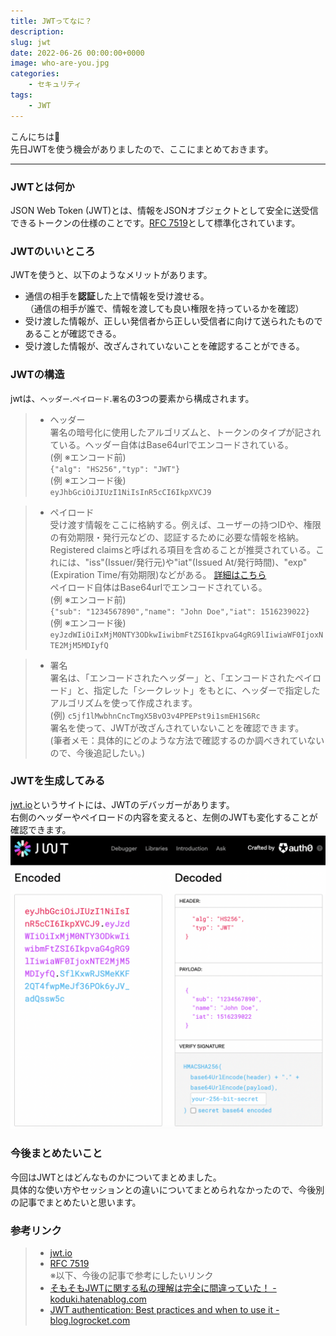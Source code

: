 ```yaml
---
title: JWTってなに？
description: 
slug: jwt
date: 2022-06-26 00:00:00+0000
image: who-are-you.jpg
categories:
    - セキュリティ
tags:
    - JWT
---
```


こんにちは🐠  
先日JWTを使う機会がありましたので、ここにまとめておきます。  
***
### JWTとは何か
JSON Web Token (JWT)とは、情報をJSONオブジェクトとして安全に送受信できるトークンの仕様のことです。[RFC 7519](https://datatracker.ietf.org/doc/html/rfc7519)として標準化されています。  

### JWTのいいところ
JWTを使うと、以下のようなメリットがあります。
- 通信の相手を**認証**した上で情報を受け渡せる。  
（通信の相手が誰で、情報を渡しても良い権限を持っているかを確認）
- 受け渡した情報が、正しい発信者から正しい受信者に向けて送られたものであることが確認できる。
-  受け渡した情報が、改ざんされていないことを確認することができる。

### JWTの構造
jwtは、`ヘッダー`.`ペイロード`.`署名`の3つの要素から構成されます。  
>- ヘッダー  
署名の暗号化に使用したアルゴリズムと、トークンのタイプが記されている。ヘッダー自体はBase64urlでエンコードされている。  
 (例 ※エンコード前)  
  `{"alg": "HS256","typ": "JWT"}`  
 (例 ※エンコード後)  
  `eyJhbGciOiJIUzI1NiIsInR5cCI6IkpXVCJ9`  

>- ペイロード  
受け渡す情報をここに格納する。例えば、ユーザーの持つIDや、権限の有効期限・発行元などの、認証するために必要な情報を格納。Registered claimsと呼ばれる項目を含めることが推奨されている。これには、"iss"(Issuer/発行元)や"iat"(Issued At/発行時間)、"exp"(Expiration Time/有効期限)などがある。
[詳細はこちら](https://datatracker.ietf.org/doc/html/rfc7519#section-4.1)  
ペイロード自体はBase64urlでエンコードされている。  
(例 ※エンコード前)  
`{"sub": "1234567890","name": "John Doe","iat": 1516239022}`  
(例 ※エンコード後)  
`eyJzdWIiOiIxMjM0NTY3ODkwIiwibmFtZSI6IkpvaG4gRG9lIiwiaWF0IjoxNTE2MjM5MDIyfQ`

>- 署名  
署名は、「エンコードされたヘッダー」と、「エンコードされたペイロード」と、指定した「シークレット」をもとに、ヘッダーで指定したアルゴリズムを使って作成されます。  
 (例) `c5jf1lMwbhnCncTmgX5BvO3v4PPEPst9i1smEH1S6Rc`  
署名を使って、JWTが改ざんされていないことを確認できます。  
(筆者メモ：具体的にどのような方法で確認するのか調べきれていないので、今後追記したい。)

### JWTを生成してみる
[jwt.io](https://jwt.io/)というサイトには、JWTのデバッガーがあります。  
右側のヘッダーやペイロードの内容を変えると、左側のJWTも変化することが確認できます。  
![](jwt.png)

### 今後まとめたいこと
今回はJWTとはどんなものかについてまとめました。  
具体的な使い方やセッションとの違いについてまとめられなかったので、今後別の記事でまとめたいと思います。

### 参考リンク
>- [jwt.io](https://jwt.io/)
>- [RFC 7519](https://datatracker.ietf.org/doc/html/rfc7519)  
>※以下、今後の記事で参考にしたいリンク
>- [そもそもJWTに関する私の理解は完全に間違っていた！ -  koduki.hatenablog.com](https://koduki.hatenablog.com/entry/2019/11/03/163014)  
>- [JWT authentication: Best practices and when to use it  -  blog.logrocket.com](https://blog.logrocket.com/jwt-authentication-best-practices/)
